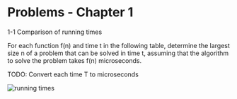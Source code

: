 # Problems - Chapter 1

1-1 Comparison of running times

For each function f(n) and time t in the following table,
determine the largest size n of a problem that can be
solved in time t, assuming that the algorithm to solve
the problem takes f(n) microseconds.

TODO: Convert each time T to microseconds

![running times](./running_times.png)